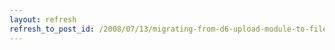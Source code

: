 ```yaml
---
layout: refresh
refresh_to_post_id: /2008/07/13/migrating-from-d6-upload-module-to-filefield-module
---
```

